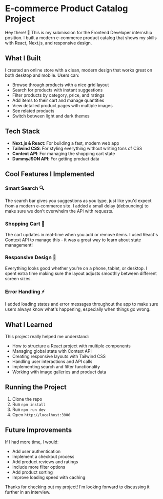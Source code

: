 # E-commerce Product Catalog Project

Hey there! 👋 This is my submission for the Frontend Developer internship position. I built a modern e-commerce product catalog that shows my skills with React, Next.js, and responsive design.

## What I Built
I created an online store with a clean, modern design that works great on both desktop and mobile. Users can:
- Browse through products with a nice grid layout
- Search for products with instant suggestions
- Filter products by category, price, and ratings
- Add items to their cart and manage quantities
- View detailed product pages with multiple images
- See related products
- Switch between light and dark themes

## Tech Stack
- **Next.js & React**: For building a fast, modern web app
- **Tailwind CSS**: For styling everything without writing tons of CSS
- **Context API**: For managing the shopping cart state
- **DummyJSON API**: For getting product data

## Cool Features I Implemented

### Smart Search 🔍
The search bar gives you suggestions as you type, just like you'd expect from a modern e-commerce site. I added a small delay (debouncing) to make sure we don't overwhelm the API with requests.

### Shopping Cart 🛒
The cart updates in real-time when you add or remove items. I used React's Context API to manage this - it was a great way to learn about state management!

### Responsive Design 📱
Everything looks good whether you're on a phone, tablet, or desktop. I spent extra time making sure the layout adjusts smoothly between different screen sizes.

### Error Handling ⚡
I added loading states and error messages throughout the app to make sure users always know what's happening, especially when things go wrong.

## What I Learned
This project really helped me understand:
- How to structure a React project with multiple components
- Managing global state with Context API
- Creating responsive layouts with Tailwind CSS
- Handling user interactions and API calls
- Implementing search and filter functionality
- Working with image galleries and product data

## Running the Project
1. Clone the repo
2. Run `npm install`
3. Run `npm run dev`
4. Open `http://localhost:3000`

## Future Improvements
If I had more time, I would:
- Add user authentication
- Implement a checkout process
- Add product reviews and ratings
- Include more filter options
- Add product sorting
- Improve loading speed with caching

Thanks for checking out my project! I'm looking forward to discussing it further in an interview.